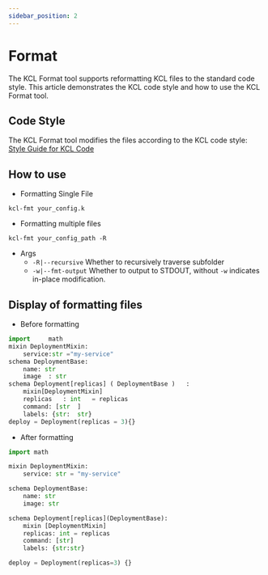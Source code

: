 ```yaml
---
sidebar_position: 2
---
```


# Format

The KCL Format tool supports reformatting KCL files to the standard code style. This article demonstrates the KCL code style and how to use the KCL Format tool.

## Code Style

The KCL Format tool modifies the files according to the KCL code style: [Style Guide for KCL Code](/docs/reference/lang/spec/codestyle)

## How to use

- Formatting Single File

```text
kcl-fmt your_config.k
```

- Formatting multiple files

```text
kcl-fmt your_config_path -R
```

- Args
  - `-R|--recursive` Whether to recursively traverse subfolder
  - `-w|--fmt-output` Whether to output to STDOUT, without `-w` indicates in-place modification.

## Display of formatting files

- Before formatting

```py
import     math
mixin DeploymentMixin:
    service:str ="my-service"
schema DeploymentBase:
    name: str
    image  : str
schema Deployment[replicas] ( DeploymentBase )   :
    mixin[DeploymentMixin]
    replicas   : int   = replicas
    command: [str  ]
    labels: {str:  str}
deploy = Deployment(replicas = 3){}
```

- After formatting

```py
import math

mixin DeploymentMixin:
    service: str = "my-service"

schema DeploymentBase:
    name: str
    image: str

schema Deployment[replicas](DeploymentBase):
    mixin [DeploymentMixin]
    replicas: int = replicas
    command: [str]
    labels: {str:str}

deploy = Deployment(replicas=3) {}

```
